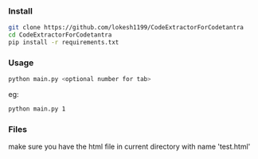 ### Install
```bash
git clone https://github.com/lokesh1199/CodeExtractorForCodetantra
cd CodeExtractorForCodetantra
pip install -r requirements.txt
```
### Usage
```bash
python main.py <optional number for tab>
```
eg:
```bash
python main.py 1
```
### Files
make sure you have the html file in current directory with name 'test.html'

